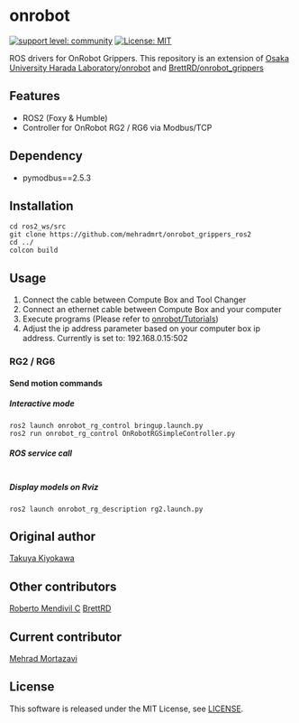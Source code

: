 # onrobot

[![support level: community](https://img.shields.io/badge/support%20level-community-lightgray.svg)](https://rosindustrial.org/news/2016/10/7/better-supporting-a-growing-ros-industrial-software-platform)
[![License: MIT](https://img.shields.io/badge/License-MIT-yellow.svg)](https://opensource.org/licenses/MIT)

ROS drivers for OnRobot Grippers.
This repository is an extension of [Osaka University Harada Laboratory/onrobot](https://github.com/Osaka-University-Harada-Laboratory/onrobot) and [BrettRD/onrobot_grippers](https://github.com/BrettRD/onrobot_grippers)

## Features

- ROS2 (Foxy & Humble)
- Controller for OnRobot RG2 / RG6 via Modbus/TCP

## Dependency

- pymodbus==2.5.3  

## Installation

```
cd ros2_ws/src
git clone https://github.com/mehradmrt/onrobot_grippers_ros2
cd ../
colcon build
```

## Usage

1. Connect the cable between Compute Box and Tool Changer
2. Connect an ethernet cable between Compute Box and your computer
3. Execute programs (Please refer to [onrobot/Tutorials](http://wiki.ros.org/onrobot/Tutorials))
4. Adjust the ip address parameter based on your computer box ip address. Currently is set to: 192.168.0.15:502

### RG2 / RG6

#### Send motion commands
##### Interactive mode
```
ros2 launch onrobot_rg_control bringup.launch.py
ros2 run onrobot_rg_control OnRobotRGSimpleController.py
```

##### ROS service call
```

```

##### Display models on Rviz
```
ros2 launch onrobot_rg_description rg2.launch.py
```
##  Original author

[Takuya Kiyokawa](https://github.com/takuya-ki)

##  Other contributors

[Roberto Mendivil C](https://github.com/Robertomendivil97)
[BrettRD](https://github.com/BrettRD/onrobot_grippers)

##  Current contributor

[Mehrad Mortazavi](https://github.com/mehradmrt/onrobot_grippers_ros2)  

## License

This software is released under the MIT License, see [LICENSE](./LICENSE).
